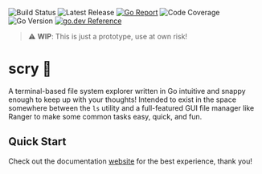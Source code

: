 ![Build Status](https://img.shields.io/github/workflow/status/joypauls/scry/Build)
![Latest Release](https://img.shields.io/github/v/release/joypauls/scry?include_prereleases)
[![Go Report](https://goreportcard.com/badge/github.com/joypauls/scry)](https://goreportcard.com/badge/github.com/joypauls/scry)
![Code Coverage](https://storage.googleapis.com/scry-build/code-coverage.svg)
![Go Version](https://img.shields.io/github/go-mod/go-version/joypauls/scry)
[![go.dev Reference](https://img.shields.io/badge/go.dev-reference-007d9c?logo=go&logoColor=white)](https://pkg.go.dev/github.com/joypauls/scry)

> :warning: **WIP**: This is just a prototype, use at own risk!

# scry :crystal_ball:

A terminal-based file system explorer written in Go intuitive and snappy enough to keep up with your thoughts! Intended to exist in the space somewhere between the `ls` utility and a full-featured GUI file manager like Ranger to make some common tasks easy, quick, and fun.


## Quick Start

Check out the documentation [website](joypauls.github.io/scry/) for the best experience, thank you!


